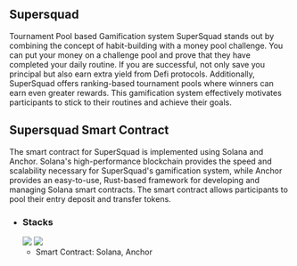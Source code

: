 ## Supersquad

Tournament Pool based Gamification system
SuperSquad stands out by combining the concept of habit-building with a money pool challenge. You can put your money on a challenge pool and prove that they have completed your daily routine. If you are successful, not only save you principal but also earn extra yield from Defi protocols. Additionally, SuperSquad offers ranking-based tournament pools where winners can earn even greater rewards. This gamification system effectively motivates participants to stick to their routines and achieve their goals.

## Supersquad Smart Contract

The smart contract for SuperSquad is implemented using Solana and Anchor. Solana's high-performance blockchain provides the speed and scalability necessary for SuperSquad's gamification system, while Anchor provides an easy-to-use, Rust-based framework for developing and managing Solana smart contracts. The smart contract allows participants to pool their entry deposit and transfer tokens.

- ### Stacks

  <img src="https://img.shields.io/badge/solana-7FC7D6?style=for-the-badge&logo=solana&logoColor=white"> 
  <img src="https://img.shields.io/badge/anchor-000000?style=for-the-badge&logo=anchor&logoColor=white">

  - Smart Contract: Solana, Anchor



